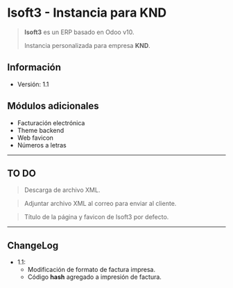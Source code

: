 # Isoft3 - Instancia para KND
> **Isoft3** es un ERP basado en Odoo v10.
>
> Instancia personalizada para empresa **KND**.

## Información
- Versión: 1.1
## Módulos adicionales
- Facturación electrónica
- Theme backend
- Web favicon
- Números a letras
---
## TO DO
> Descarga de archivo XML.

> Adjuntar archivo XML al correo para enviar al cliente.

> Título de la página y favicon de Isoft3 por defecto.
---
## ChangeLog
- 1.1:
	- Modificación de formato de factura impresa.
	- Código **hash** agregado a impresión de factura.